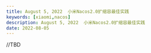 ```yaml
---
title: August 5, 2022  小米Nacos2.0扩缩容最佳实践
keywords: [xiaomi,nacos]
description: August 5, 2022  小米Nacos2.0扩缩容最佳实践
date: 2022-08-05
---
```

//TBD